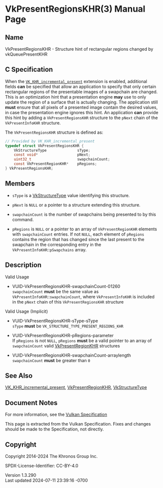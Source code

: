 # VkPresentRegionsKHR(3) Manual Page

## Name

VkPresentRegionsKHR - Structure hint of rectangular regions changed by
vkQueuePresentKHR



## <a href="#_c_specification" class="anchor"></a>C Specification

When the [`VK_KHR_incremental_present`](https://registry.khronos.org/vulkan/specs/1.3-extensions/man/html/VK_KHR_incremental_present.html)
extension is enabled, additional fields **can** be specified that allow
an application to specify that only certain rectangular regions of the
presentable images of a swapchain are changed. This is an optimization
hint that a presentation engine **may** use to only update the region of
a surface that is actually changing. The application still **must**
ensure that all pixels of a presented image contain the desired values,
in case the presentation engine ignores this hint. An application
**can** provide this hint by adding a `VkPresentRegionsKHR` structure to
the `pNext` chain of the `VkPresentInfoKHR` structure.

The `VkPresentRegionsKHR` structure is defined as:

``` c
// Provided by VK_KHR_incremental_present
typedef struct VkPresentRegionsKHR {
    VkStructureType              sType;
    const void*                  pNext;
    uint32_t                     swapchainCount;
    const VkPresentRegionKHR*    pRegions;
} VkPresentRegionsKHR;
```

## <a href="#_members" class="anchor"></a>Members

- `sType` is a [VkStructureType](https://registry.khronos.org/vulkan/specs/1.3-extensions/man/html/VkStructureType.html) value identifying
  this structure.

- `pNext` is `NULL` or a pointer to a structure extending this
  structure.

- `swapchainCount` is the number of swapchains being presented to by
  this command.

- `pRegions` is `NULL` or a pointer to an array of `VkPresentRegionKHR`
  elements with `swapchainCount` entries. If not `NULL`, each element of
  `pRegions` contains the region that has changed since the last present
  to the swapchain in the corresponding entry in the
  `VkPresentInfoKHR`::`pSwapchains` array.

## <a href="#_description" class="anchor"></a>Description

Valid Usage

- <a href="#VUID-VkPresentRegionsKHR-swapchainCount-01260"
  id="VUID-VkPresentRegionsKHR-swapchainCount-01260"></a>
  VUID-VkPresentRegionsKHR-swapchainCount-01260  
  `swapchainCount` **must** be the same value as
  `VkPresentInfoKHR`::`swapchainCount`, where `VkPresentInfoKHR` is
  included in the `pNext` chain of this `VkPresentRegionsKHR` structure

Valid Usage (Implicit)

- <a href="#VUID-VkPresentRegionsKHR-sType-sType"
  id="VUID-VkPresentRegionsKHR-sType-sType"></a>
  VUID-VkPresentRegionsKHR-sType-sType  
  `sType` **must** be `VK_STRUCTURE_TYPE_PRESENT_REGIONS_KHR`

- <a href="#VUID-VkPresentRegionsKHR-pRegions-parameter"
  id="VUID-VkPresentRegionsKHR-pRegions-parameter"></a>
  VUID-VkPresentRegionsKHR-pRegions-parameter  
  If `pRegions` is not `NULL`, `pRegions` **must** be a valid pointer to
  an array of `swapchainCount` valid
  [VkPresentRegionKHR](https://registry.khronos.org/vulkan/specs/1.3-extensions/man/html/VkPresentRegionKHR.html) structures

- <a href="#VUID-VkPresentRegionsKHR-swapchainCount-arraylength"
  id="VUID-VkPresentRegionsKHR-swapchainCount-arraylength"></a>
  VUID-VkPresentRegionsKHR-swapchainCount-arraylength  
  `swapchainCount` **must** be greater than `0`

## <a href="#_see_also" class="anchor"></a>See Also

[VK_KHR_incremental_present](https://registry.khronos.org/vulkan/specs/1.3-extensions/man/html/VK_KHR_incremental_present.html),
[VkPresentRegionKHR](https://registry.khronos.org/vulkan/specs/1.3-extensions/man/html/VkPresentRegionKHR.html),
[VkStructureType](https://registry.khronos.org/vulkan/specs/1.3-extensions/man/html/VkStructureType.html)

## <a href="#_document_notes" class="anchor"></a>Document Notes

For more information, see the <a
href="https://registry.khronos.org/vulkan/specs/1.3-extensions/html/vkspec.html#VkPresentRegionsKHR"
target="_blank" rel="noopener">Vulkan Specification</a>

This page is extracted from the Vulkan Specification. Fixes and changes
should be made to the Specification, not directly.

## <a href="#_copyright" class="anchor"></a>Copyright

Copyright 2014-2024 The Khronos Group Inc.

SPDX-License-Identifier: CC-BY-4.0

Version 1.3.290  
Last updated 2024-07-11 23:39:16 -0700
